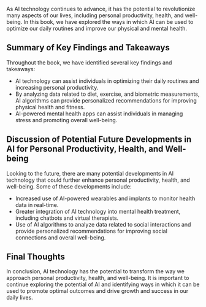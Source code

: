
As AI technology continues to advance, it has the potential to revolutionize many aspects of our lives, including personal productivity, health, and well-being. In this book, we have explored the ways in which AI can be used to optimize our daily routines and improve our physical and mental health.

Summary of Key Findings and Takeaways
-------------------------------------

Throughout the book, we have identified several key findings and takeaways:

* AI technology can assist individuals in optimizing their daily routines and increasing personal productivity.
* By analyzing data related to diet, exercise, and biometric measurements, AI algorithms can provide personalized recommendations for improving physical health and fitness.
* AI-powered mental health apps can assist individuals in managing stress and promoting overall well-being.

Discussion of Potential Future Developments in AI for Personal Productivity, Health, and Well-being
---------------------------------------------------------------------------------------------------

Looking to the future, there are many potential developments in AI technology that could further enhance personal productivity, health, and well-being. Some of these developments include:

* Increased use of AI-powered wearables and implants to monitor health data in real-time.
* Greater integration of AI technology into mental health treatment, including chatbots and virtual therapists.
* Use of AI algorithms to analyze data related to social interactions and provide personalized recommendations for improving social connections and overall well-being.

Final Thoughts
--------------

In conclusion, AI technology has the potential to transform the way we approach personal productivity, health, and well-being. It is important to continue exploring the potential of AI and identifying ways in which it can be used to promote optimal outcomes and drive growth and success in our daily lives.
